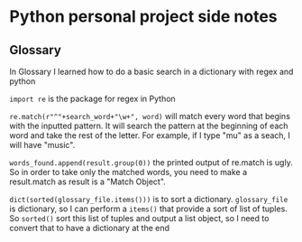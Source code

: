 # Python personal project side notes

## Glossary
In Glossary I learned how to do a basic search in a dictionary with regex and python

``import re`` is the package for regex in Python 

``re.match(r"^"+search_word+"\w+", word)`` will match every word that begins with the inputted pattern. 
It will search the pattern at the beginning of each word and take the rest of the letter. 
For example, if I type "mu" as a seach, I will have "music".

``words_found.append(result.group(0))`` the printed output of re.match is ugly. So in order to take only the matched words, you need to make a result.match as result is a "Match Object". 

``dict(sorted(glossary_file.items()))`` is to sort a dictionary. `glossary_file` is dictionary, so I can perform a `items()` that provide a sort of list of tuples. So `sorted()` sort this list of tuples and output a list object, so I need to convert that to have a dictionary at the end